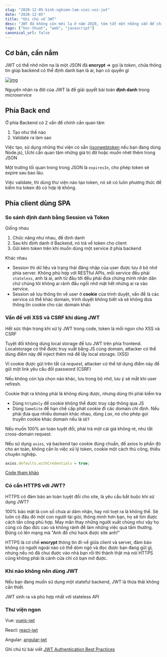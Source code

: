 ```yaml
---
slug: "2020-12-05-kinh-nghiem-lam-viec-voi-jwt"
date: "2020-12-05"
title: "Ghi chú về JWT"
desc: "JWT đã không còn mới lạ ở năm 2020, tóm tắt một những vấn đề chính cần quan tâm khi làm việc với JWT"
tags: ["hoc-thuat", "web", "javascript"]
canonical_url: false
---
```


## Cơ bản, cần nắm

JWT có thể nhớ nôm na là một JSON đã **encrypt** => gọi là *token*, chứa thông tin giúp backend có thể định danh bạn là ai, bạn có quyền gì

[![img](https://res.cloudinary.com/practicaldev/image/fetch/s--Lmyom2tH--/c_limit%2Cf_auto%2Cfl_progressive%2Cq_auto%2Cw_880/https://paper-attachments.dropbox.com/s_1048F41B3AC814B927887FF3C86602B940107555916A37D85A0BACB9135A34EA_1606545347515_jwt.png)](https://res.cloudinary.com/practicaldev/image/fetch/s--Lmyom2tH--/c_limit%2Cf_auto%2Cfl_progressive%2Cq_auto%2Cw_880/https://paper-attachments.dropbox.com/s_1048F41B3AC814B927887FF3C86602B940107555916A37D85A0BACB9135A34EA_1606545347515_jwt.png)

Nguyên nhân ra đời của JWT là để giải quyết bài toán **định danh** trong *microservice*

## Phía Back end

Ở phía Backend có 2 vấn đề chính cần quan tâm

1. Tạo như thế nào
2. Validate ra làm sao

Việc tạo, sử dụng những thư viện có sẵn ([jsonwebtoken](https://www.npmjs.com/package/jsonwebtoken) nếu bạn đang dùng Node.js), Ưchỉ cần quan tâm những giá trị *đã*  hoặc *muốn* nhét thêm trong JSON

Một trường tối quan trong trong JSON là `expiresIn`, cho phép token sẽ expire sau bao lâu.

Việc validate, thì dùng thư viện nào tạo token, nó sẽ có luôn phương thức để kiểm tra token đó có hợp lệ không.

## Phía client dùng SPA

### So sánh định danh bằng Session và Token

Giống nhau

1. Chức năng như nhau, để định danh
2. Sau khi định danh ở Backend, nó trả về token cho client
3. Gửi kèm token trên khi muốn dùng một service ở phía backend

Khác nhau

- Session thì dữ liệu và trạng thái đăng nhập của user được lưu ở bộ nhớ phía server. Không phù hợp với RESTful APIs, mỗi service đều phải `stateless`, anh là ai, anh từ đâu tới đều phải đưa chứng minh nhân dân chứ chúng tôi không ai rảnh đầu ngồi nhớ mặt hết những ai ra vào service.
- Session sẽ lưu thông tin về user ở **cookie** của trình duyệt, vấn đề là các service có thể khác domain, trình duyệt không biết và sẽ không đưa thông tin cookie cho các domain khác

### Vấn đề với XSS và CSRF khi dùng JWT

Hết sức thận trọng khi xử lý JWT trong code, token là mồi ngon cho XSS và CSRF

Tuyệt đối không dùng local storage để lưu JWT trên phía frontend. Localstorage có thể được truy xuất bằng JS cùng domain, attacker có thể dùng điểm này để inject thêm mã để lấy local storage. (XSS)

Vì cookie được gửi trên tất cả *request*, attacker có thể lợi dụng điểm này để gửi một link yêu cầu đổi password (CSRF)

Nếu không còn lựa chọn nào khác, lưu trong bộ nhớ, lưu ý sẽ mất khi user refresh.

Cookie thật ra không phải là không dùng được, nhưng dùng thì phải kiểm tra

- Dùng `httpOnly` để cookie không thể được truy cập thông qua JS
- Dùng `SameSite` để hạn chế  cấp phát cookie đi các domain chỉ định. Nếu phải đưa qua nhiều domain khác nhau, dùng *Lax*, nó cho phép gọi truyền cookie khác domain nếu là `GET`

Nếu muốn 100% an toàn tuyệt đối, phải trả một cái giá không rẻ, như tắt cross-domain request.

Nếu sử dụng `axios`, và backend tạo cookie đúng chuẩn, để axios lo phần đó cho an toàn, không cần lo việc xử lý token, cookie một cách thủ công, thiếu chuyên nghiệp.

```js
axios.defaults.withCredentials = true;
```

[Code tham khảo](https://github.com/deleteman/sample-jwt-auth-vue)

### Có cần HTTPS với JWT?

HTTPS có đảm bảo an toàn tuyệt đối cho site, là yêu cầu bắt buộc khi sử dụng JWT?

100% bảo mật là con số chưa ai dám nhận, hay nói toẹt ra là không thể. Sẽ luôn có đâu đó một con người tài giỏi, thông minh hơn bạn, họ sẽ tìm được cách tấn công phù hợp. May mắn thay những người xuất chúng như vậy họ cũng có đạo đức cao và không rảnh để làm những việc quá tầm thường. Đừng có lên mạng mà "Anh đố chú hack được site anh!"

HTTPS là cơ chế **encrypt** thông tin đi-về giữa client và server, đảm bảo không có người ngoài nào có thể dòm ngó và đọc được bạn đang gửi gì, nhưng nếu nó đã chui được vào nhà bạn rồi thì thành thật mà nói HTTPS cũng không phải là cánh cửa chỉ có bạn mở được.

### Khi nào không nên dùng JWT

Nếu bạn đang muốn sử dụng một stateful backend, JWT là thừa thãi không cần thiết.

JWT sinh ra và phù hợp nhất với stateless API

### Thư viện ngon

Vue: [vuejs-jwt](https://www.npmjs.com/package/vuejs-jwt)

React: [react-jwt](https://www.npmjs.com/package/react-jwt)

Angular: [angular-jwt](https://www.npmjs.com/package/@auth0/angular-jwt)



Ghi chú từ bài viết [JWT Authentication Best Practices](https://dev.to/deleteman123/jwt-authentication-best-practices-3lf9)
